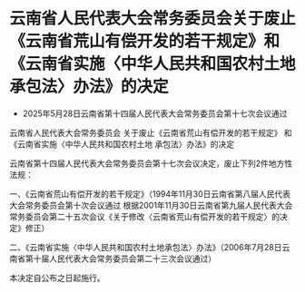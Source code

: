 # 云南省人民代表大会常务委员会关于废止《云南省荒山有偿开发的若干规定》和《云南省实施〈中华人民共和国农村土地承包法〉办法》的决定

- 2025年5月28日云南省第十四届人民代表大会常务委员会第十七次会议通过

<!-- INFO END -->

云南省人民代表大会常务委员会 关于废止《云南省荒山有偿开发的若干规定》 和《云南省实施〈中华人民共和国农村土地 承包法〉办法》的决定

云南省第十四届人民代表大会常务委员会第十七次会议决定，废止下列2件地方性法规：

一、《云南省荒山有偿开发的若干规定》（1994年11月30日云南省第八届人民代表大会常务委员会第十次会议通过 根据2001年11月30日云南省第九届人民代表大会常务委员会第二十五次会议《关于修改〈云南省荒山有偿开发的若干规定〉的决定》修正）

二、《云南省实施〈中华人民共和国农村土地承包法〉办法》（2006年7月28日云南省第十届人民代表大会常务委员会第二十三次会议通过）

本决定自公布之日起施行。
